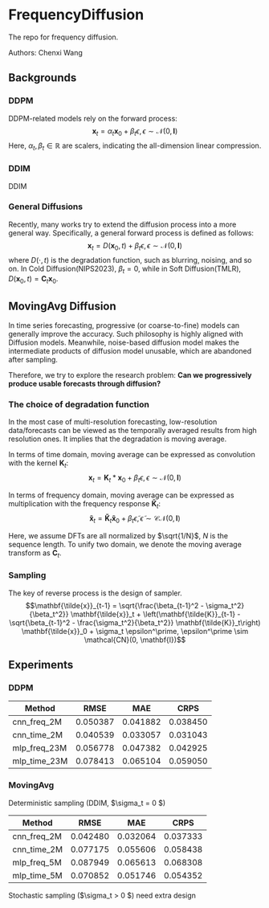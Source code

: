 # FrequencyDiffusion
The repo for frequency diffusion.

Authors: Chenxi Wang

## Backgrounds
### DDPM
DDPM-related models rely on the forward process:
$$\mathbf{x}_t = \alpha_t \mathbf{x}_0 + \beta_t \epsilon, \epsilon  \sim \mathcal{N}(0, \mathbf{I})$$
Here, $\alpha_t, \beta_t \in \mathbb{R}$ are scalers, indicating the all-dimension linear compression. 

### DDIM
DDIM 

### General Diffusions
Recently, many works try to extend the diffusion process into a more general way. Specifically, a general forward process is defined as follows:
$$\mathbf{x}_t = D(\mathbf{x}_0, t) + \beta_t \epsilon, \epsilon  \sim \mathcal{N}(0, \mathbf{I})$$
where $D(\cdot, t)$ is the degradation function, such as blurring, noising, and so on. In Cold Diffusion(NIPS2023), $\beta_t = 0$, while in Soft Diffusion(TMLR), $D(\mathbf{x}_0, t)= \mathbf{C}_t \mathbf{x}_0$.


## MovingAvg Diffusion
In time series forecasting, progressive (or coarse-to-fine) models can generally improve the accuracy. Such philosophy is highly aligned with Diffusion models. Meanwhile, noise-based diffusion model makes the intermediate products of diffusion model unusable, which are abandoned after sampling.  

Therefore, we try to explore the research problem: **Can we progressively produce usable forecasts through diffusion?**
<!-- In the field of time series forecasting, forecasts at different temporal resolution should follow the hierachical rule. It says that the temporally aggreagated high-resolution forecasts should be align with the low-resolution forecasts.  -->

<!-- In essense, such rule can be satified by moving average with different kernel on the highest-resolution forecasts. However, such naive trick only utilizes the information of the highest resolution data. We try to think  -->

### The choice of degradation function
In the most case of multi-resolution forecasting, low-resolution data/forecasts can be viewed as the temporally averaged results from high resolution ones. It implies that the degradation is moving average.

In terms of time domain, moving average can be expressed as convolution with the kernel $\mathbf{K}_t$:
$$\mathbf{x}_t = \mathbf{K}_t * \mathbf{x}_0 + \beta_t \epsilon, \epsilon  \sim \mathcal{N}(0, \mathbf{I})$$


In terms of frequency domain, moving average can be expressed as multiplication with the frequency response $\mathbf{\tilde{K}}_t$:
$$\mathbf{\tilde{x}}_t = \mathbf{\tilde{K}}_t  \mathbf{\tilde{x}}_0 + \beta_t \tilde{\epsilon}, \tilde{\epsilon}  \sim \mathcal{CN}(0, \mathbf{I})$$

Here, we assume DFTs are all normalized by $\sqrt{1/N}$, $N$ is the sequence length. To unify two domain, we denote the moving average transform as $\mathbf{C}_t$.
### Sampling
The key of reverse process is the design of sampler. 
$$\mathbf{\tilde{x}}_{t-1} = \sqrt{\frac{\beta_{t-1}^2 - \sigma_t^2}{\beta_t^2}} \mathbf{\tilde{x}}_t + \left(\mathbf{\tilde{K}}_{t-1} - \sqrt{\beta_{t-1}^2 - \frac{\sigma_t^2}{\beta_t^2}} \mathbf{\tilde{K}}_t\right) \mathbf{\tilde{x}}_0  + \sigma_t \epsilon^\prime, \epsilon^\prime \sim \mathcal{CN}(0, \mathbf{I})$$

<!-- $$\begin{aligned}
    q(\mathbf{\tilde{x}}_{t-1} | \mathbf{\tilde{x}}_t, \mathbf{\tilde{x}}_0) &= a \mathbf{\tilde{x}}_t + b \mathbf{\tilde{x}}_0  + \sigma_t \epsilon^\prime, \epsilon^\prime \sim \mathcal{C}\mathcal{N}(0, \mathbf{I}) \\
    &= a (\mathbf{\tilde{K}}_t \mathbf{\tilde{x}}_0 + \beta_t {\tilde{\epsilon}}) + b \mathbf{\tilde{x}}_0  + \sigma_t \epsilon^\prime \\
    &= (a \mathbf{\tilde{K}}_t + b) \mathbf{\tilde{x}}_0 + a \beta_t {\tilde{\epsilon}}  + \sigma_t \epsilon^\prime \\
    &= (a \mathbf{\tilde{K}}_t + b) \mathbf{\tilde{x}}_0 + \sqrt{a^2 \beta_t^2 + \sigma_t^2} \epsilon^*, \epsilon^* \sim \mathcal{CN}(0, \mathbf{I}) \\
    & = \mathbf{\tilde{K}}_{t-1}  \mathbf{\tilde{x}}_0 + \beta_{t-1} \tilde{\epsilon}
\end{aligned}$$

Therefore, we can design:
$$\begin{cases}
    a \mathbf{\tilde{K}}_t + b = \mathbf{\tilde{K}}_{t-1} \\
\sqrt{a^2 \beta_t^2 + \sigma_t^2} = \beta_{t-1}
\end{cases} \Rightarrow \begin{cases}
    a = \sqrt{{\beta_{t-1}^2 - \sigma_t^2}/{\beta_t^2}} \\
    b = \mathbf{\tilde{K}}_{t-1} - \sqrt{{\beta_{t-1}^2 - \sigma_t^2}/{\beta_t^2}} \mathbf{\tilde{K}}_t
\end{cases}$$ -->


## Experiments

### DDPM

| Method       | RMSE     | MAE      | CRPS     |
| ------------ | -------- | -------- | -------- |
| cnn_freq_2M  | 0.050387 | 0.041882 | 0.038450 |
| cnn_time_2M  | 0.040539 | 0.033057 | 0.031043 |
| mlp_freq_23M | 0.056778 | 0.047382 | 0.042925 |
| mlp_time_23M | 0.078413 | 0.065104 | 0.059050 |



<!-- | mlp_freq_700k (FAIL)       | 0.108959 | 0.089177 | 0.088174 |
| mlp_time_700k (FAIL)       | 0.103443 | 0.085088 | 0.073611 |
| freqlinear_time_60k (FAIL) | 0.107398 | 0.088021 | 0.084010 | -->

### MovingAvg

Deterministic sampling (DDIM, $\sigma_t = 0 $)

| Method       | RMSE     | MAE      | CRPS     |
| ------------ | -------- | -------- | -------- |
| cnn_freq_2M  | 0.042480 | 0.032064 | 0.037333 |
| cnn_time_2M  | 0.077175 | 0.055606 | 0.058438 |
| mlp_freq_5M  | 0.087949 | 0.065613 | 0.068308 |
| mlp_time_5M  | 0.070852 | 0.051746 | 0.054352 |

Stochastic sampling ($\sigma_t > 0 $)
need extra design


<!-- | cmlp_freq_5M | 0.074481 | 0.054804 | 0.057391 | -->
<!-- 
- [x] DDPM time
- [x] DDPM freq
- [x] MovingAvg time ($\beta_t =0$)
- [x] MovingAvg freq ($\beta_t =0$)
- [x] MovingAvg time
- [x] MovingAvg freq
 -->

 
